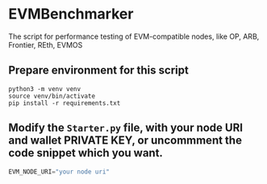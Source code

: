 # EVMBenchmarker
The script for performance testing of EVM-compatible nodes, like OP, ARB, Frontier, REth, EVMOS

## Prepare environment for this script

```shell
python3 -m venv venv
source venv/bin/activate
pip install -r requirements.txt
```

## Modify the `Starter.py` file, with your node URI and wallet PRIVATE KEY, or uncommment the code snippet which you want.

```Python
EVM_NODE_URI="your node uri"
```